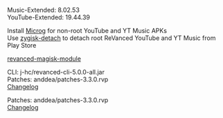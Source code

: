 Music-Extended: 8.02.53  
YouTube-Extended: 19.44.39  

Install [Microg](https://github.com/ReVanced/GmsCore/releases) for non-root YouTube and YT Music APKs  
Use [zygisk-detach](https://github.com/j-hc/zygisk-detach) to detach root ReVanced YouTube and YT Music from Play Store  

[revanced-magisk-module](https://github.com/j-hc/revanced-magisk-module)
  
CLI: j-hc/revanced-cli-5.0.0-all.jar  
Patches: anddea/patches-3.3.0.rvp  
[Changelog](https://github.com/anddea/revanced-patches/releases/tag/v3.3.0)

Patches: anddea/patches-3.3.0.rvp  
[Changelog](https://github.com/anddea/revanced-patches/releases/tag/v3.3.0)  

